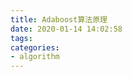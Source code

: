 ```yaml
---
title: Adaboost算法原理
date: 2020-01-14 14:02:58
tags:
categories: 
- algorithm
---
```


<!-- 输入数据
$$
T={(x_1,y_1),(x_2,y_2),(x_3,y_3)...(x_m,y_m)}
$$ -->